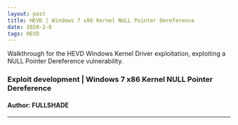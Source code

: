 ```yaml
---
layout: post
title: HEVD | Windows 7 x86 Kernel NULL Pointer Dereference
date: 2020-2-8
tags: HEVD
---
```


Walkthrough for the HEVD Windows Kernel Driver exploitation, exploiting a NULL Pointer Dereference vulnerability.

### Exploit development | Windows 7 x86 Kernel NULL Pointer Dereference

#### Author: FULLSHADE

----
